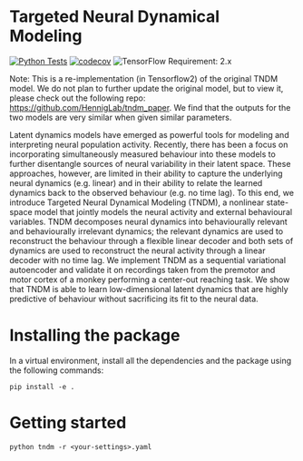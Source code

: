 # Targeted Neural Dynamical Modeling

[![Python Tests](https://github.com/HennigLab/tndm/actions/workflows/python-tests.yml/badge.svg)](https://github.com/uoe-neuro/tndm/actions/workflows/python-tests.yml) [![codecov](https://codecov.io/gh/HennigLab/tndm/branch/main/graph/badge.svg?token=EDXVU3YSEL)](https://codecov.io/gh/HennigLab/tndm) ![TensorFlow Requirement: 2.x](https://img.shields.io/badge/TensorFlow%20Requirement-2.x-brightgreen)

Note: This is a re-implementation (in Tensorflow2) of the original TNDM model. We do not plan to further update the original model, but to view it, please check out the following repo: https://github.com/HennigLab/tndm_paper. We find that the outputs for the two models are very similar when given similar parameters.

Latent dynamics models have emerged as powerful tools for modeling and interpreting neural population activity. Recently, there has been a focus on incorporating simultaneously measured behaviour into these models to further disentangle sources of neural variability in their latent space. These approaches, however, are limited in their ability to capture the underlying neural dynamics (e.g. linear) and in their ability to relate the learned dynamics back to the observed behaviour (e.g. no time lag). To this end, we introduce Targeted Neural Dynamical Modeling (TNDM), a nonlinear state-space model that jointly models the neural activity and external behavioural variables. TNDM decomposes neural dynamics into behaviourally relevant and behaviourally irrelevant dynamics; the relevant dynamics are used to reconstruct the behaviour through a flexible linear decoder and both sets of dynamics are used to reconstruct the neural activity through a linear decoder with no time lag. We implement TNDM as a sequential variational autoencoder and validate it on recordings taken from the premotor and motor cortex of a monkey performing a center-out reaching task. We show that TNDM is able to learn low-dimensional latent dynamics that are highly predictive of behaviour without sacrificing its fit to the neural data.

# Installing the package

In a virtual environment, install all the dependencies and the package using the following commands:
```
pip install -e .
```

# Getting started

```
python tndm -r <your-settings>.yaml
```
